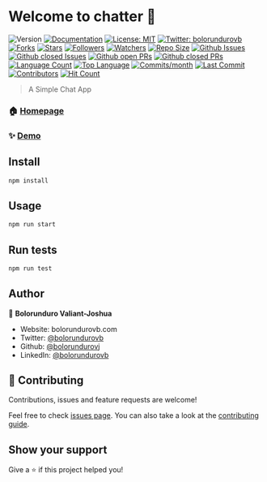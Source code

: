 # Welcome to chatter 👋
![Version](https://img.shields.io/badge/version-1.0.0-blue.svg?cacheSeconds=2592000)
[![Documentation](https://img.shields.io/badge/documentation-yes-brightgreen.svg)](github.com/bolorundurovj)
[![License: MIT](https://img.shields.io/badge/License-MIT-yellow.svg)](#)
[![Twitter: bolorundurovb](https://img.shields.io/twitter/follow/bolorundurovb.svg?style=social)](https://twitter.com/bolorundurovb)
[![Forks](https://img.shields.io/github/forks/bolorundurovj/Chatter?style=flat)](https://github.com/bolorundurovj/Chatter/network/members) [![Stars](https://img.shields.io/github/stars/bolorundurovj/Chatter?style=flat)](https://github.com/bolorundurovj/Chatter/stargazers) [![Followers](https://img.shields.io/github/followers/bolorundurovj?style=flat)](https://github.com/bolorundurovj?tab=followers) [![Watchers](https://img.shields.io/github/watchers/bolorundurovj/Chatter?style=flat)](https://github.com/bolorundurovj/Chatter/watchers)
[![Repo Size](https://img.shields.io/github/repo-size/bolorundurovj/Chatter?style=flat)](https://github.com/bolorundurovj/Chatter) [![Github Issues](https://img.shields.io/github/issues-raw/bolorundurovj/Chatter?style=flat)](https://github.com/bolorundurovj/Chatter/issues) [![Github closed Issues](https://img.shields.io/github/issues-closed/bolorundurovj/Chatter?style=flat)](https://github.com/bolorundurovj/Chatter/issues?q=is%3Aissue+is%3Aclosed) [![Github open PRs](https://img.shields.io/github/issues-pr-raw/bolorundurovj/Chatter?style=flat)](https://github.com/bolorundurovj/Chatter/pulls) [![Github closed PRs](https://img.shields.io/github/issues-pr-closed/bolorundurovj/Chatter?style=flat)](https://github.com/bolorundurovj/Chatter/pulls?q=is%3Apr+is%3Aclosed) [![Language Count](https://img.shields.io/github/languages/count/bolorundurovj/Chatter?style=flat)](https://github.com/bolorundurovj/Chatter) [![Top Language](https://img.shields.io/github/languages/top/bolorundurovj/Chatter?style=flat)](https://github.com/bolorundurovj/Chatter) [![Commits/month](https://img.shields.io/github/commit-activity/m/bolorundurovj/Chatter?style=flat)](https://github.com/bolorundurovj/Chatter/graphs/commit-activity) [![Last Commit](https://img.shields.io/github/last-commit/bolorundurovj/Chatter?style=flat)](https://github.com/bolorundurovj/Chatter/graphs/commit-activity) [![Contributors](https://img.shields.io/github/contributors/bolorundurovj/Chatter?style=flat)](https://github.com/bolorundurovj/Chatter/graphs/contributors) [![Hit Count](http://hits.dwyl.com/bolorundurovj/Chatter.svg?style=flat)](https://github.com/bolorundurovj/Chatter)

> A Simple Chat App

### 🏠 [Homepage](github.com/bolorundurovj)

### ✨ [Demo](github.com/bolorundurovj)

## Install

```sh
npm install
```

## Usage

```sh
npm run start
```

## Run tests

```sh
npm run test
```

## Author

👤 **Bolorunduro Valiant-Joshua**

* Website: bolorundurovb.com
* Twitter: [@bolorundurovb](https://twitter.com/bolorundurovb)
* Github: [@bolorundurovj](https://github.com/bolorundurovj)
* LinkedIn: [@bolorundurovb](https://linkedin.com/in/bolorundurovb)

## 🤝 Contributing

Contributions, issues and feature requests are welcome!

Feel free to check [issues page](github.com/bolorundurovj). You can also take a look at the [contributing guide](github.com/bolorundurovj).

## Show your support

Give a ⭐️ if this project helped you!

